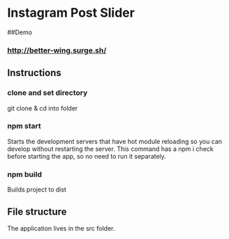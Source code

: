 # Instagram Post Slider

##Demo

### http://better-wing.surge.sh/

## Instructions

### clone and set directory
git clone <url> & cd into folder

### npm start
Starts the development servers that have hot module reloading so you can
develop without restarting the server.
This command has a npm i check before starting the app, so no need to run it separately.

### npm build
Builds project to dist

## File structure
The application lives in the src folder.
